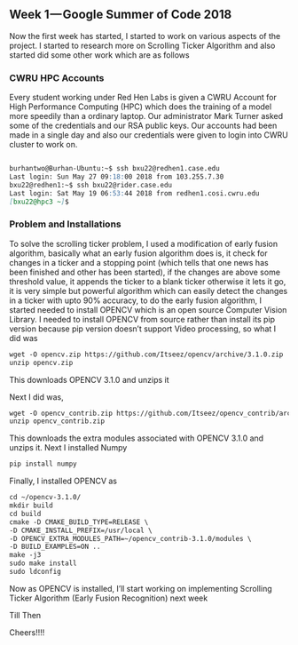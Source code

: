 ## Week 1 — Google Summer of Code 2018

Now the first week has started, I started to work on various aspects of the project. I started to research more on Scrolling Ticker Algorithm and also started did some other work which are as follows

### CWRU HPC Accounts
Every student working under Red Hen Labs is given a CWRU Account for High Performance Computing (HPC) which does the training of a model more speedily than a ordinary laptop. Our administrator Mark Turner asked some of the credentials and our RSA public keys. 
Our accounts had been made in a single day and also our credentials were given to login into CWRU cluster to work on.


```markdown

burhantwo@Burhan-Ubuntu:~$ ssh bxu22@redhen1.case.edu
Last login: Sun May 27 09:18:00 2018 from 103.255.7.30
bxu22@redhen1:~$ ssh bxu22@rider.case.edu
Last login: Sat May 19 06:53:44 2018 from redhen1.cosi.cwru.edu
[bxu22@hpc3 ~]$

```



### Problem and Installations
To solve the scrolling ticker problem, I used a modification of early fusion algorithm, basically what an early fusion algorithm does is, it check for changes in a ticker and a stopping point (which tells that one news has been finished and other has been started), if the changes are above some threshold value, it appends the ticker to a blank ticker otherwise it lets it go, it is very simple but powerful algorithm which can easily detect the changes in a ticker with upto 90% accuracy, to do the early fusion algorithm, I started needed to install OPENCV which is an open source Computer Vision Library. I needed to install OPENCV from source rather than install its pip version because pip version doesn’t support Video processing, so what I did was

```markdown
wget -O opencv.zip https://github.com/Itseez/opencv/archive/3.1.0.zip
unzip opencv.zip
```

This downloads OPENCV 3.1.0 and unzips it

Next I did was,

```markdown
wget -O opencv_contrib.zip https://github.com/Itseez/opencv_contrib/archive/3.1.0.zip
unzip opencv_contrib.zip
```

This downloads the extra modules associated with OPENCV 3.1.0 and unzips it. Next I installed Numpy

```markdown
pip install numpy
```
Finally, I installed OPENCV as

```markdown
cd ~/opencv-3.1.0/
mkdir build
cd build
cmake -D CMAKE_BUILD_TYPE=RELEASE \
-D CMAKE_INSTALL_PREFIX=/usr/local \
-D OPENCV_EXTRA_MODULES_PATH=~/opencv_contrib-3.1.0/modules \
-D BUILD_EXAMPLES=ON ..
make -j3 
sudo make install
sudo ldconfig
```

Now as OPENCV is installed, I’ll start working on implementing Scrolling Ticker Algorithm (Early Fusion Recognition) next week

Till Then

Cheers!!!!

